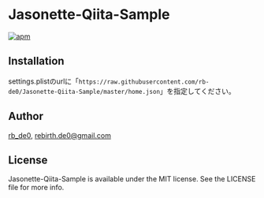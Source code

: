 # Jasonette-Qiita-Sample

[![apm](https://img.shields.io/apm/l/vim-mode.svg)]()

## Installation

settings.plistのurlに「```https://raw.githubusercontent.com/rb-de0/Jasonette-Qiita-Sample/master/home.json```」を指定してください。

## Author

[rb_de0](https://twitter.com/rb_de0), rebirth.de0@gmail.com

## License

Jasonette-Qiita-Sample is available under the MIT license. See the LICENSE file for more info.
